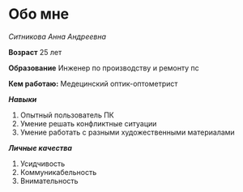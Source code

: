 # Обо мне

*Ситникова Анна Андреевна*

**Возраст** 25 лет

**Образование** Инженер по производству и ремонту пс

**Кем работаю:** Медецинский оптик-оптометрист

***Навыки*** 

1. Опытный пользователь ПК
2. Умение решать конфликтные ситуации 
3. Умение работать с разными художественными материалами 

***Личные качества***

1. Усидчивость
2. Коммуникабельность
3. Внимательность